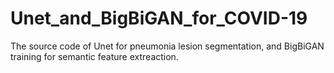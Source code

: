 # Unet_and_BigBiGAN_for_COVID-19
The source code of Unet for pneumonia lesion segmentation, and BigBiGAN training for semantic feature extreaction.
